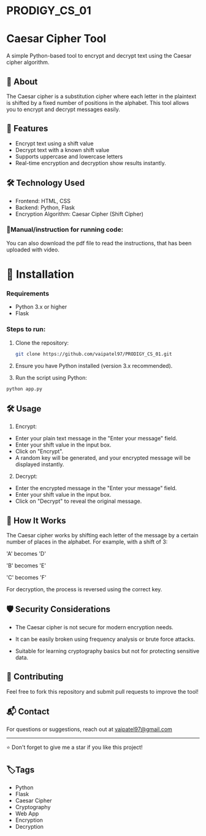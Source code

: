 # PRODIGY_CS_01

# Caesar Cipher Tool

A simple Python-based tool to encrypt and decrypt text using the Caesar cipher algorithm.

## 📜 About
The Caesar cipher is a substitution cipher where each letter in the plaintext is shifted by a fixed number of positions in the alphabet. This tool allows you to encrypt and decrypt messages easily.

## 🚀 Features
- Encrypt text using a shift value
- Decrypt text with a known shift value
- Supports uppercase and lowercase letters
- Real-time encryption and decryption show results instantly.

## 🛠️ Technology Used
- Frontend: HTML, CSS 
- Backend: Python, Flask
- Encryption Algorithm: Caesar Cipher (Shift Cipher)

### 📖Manual/instruction for running code:

You can also download the pdf file to read the instructions, that has been uploaded with video.

# 🔧 Installation
### Requirements
- Python 3.x or higher
- Flask

### Steps to run: 
1. Clone the repository:
   ```sh
   git clone https://github.com/vaipatel97/PRODIGY_CS_01.git
   ```
2. Ensure you have Python installed (version 3.x recommended).

3. Run the script using Python:
```python     
python app.py
``` 

##  🛠 Usage
1. Encrypt:
- Enter your plain text message in the "Enter your message" field.
- Enter your shift value in the input box.
- Click on "Encrypt". 
- A random key will be generated, and your encrypted message will be displayed instantly.

2. Decrypt:
- Enter the encrypted message in the "Enter your message" field.
- Enter your shift value in the input box.
- Click on "Decrypt" to reveal the original message.

## 📌 How It Works

The Caesar cipher works by shifting each letter of the message by a certain number of places in the alphabet. For example, with a shift of 3:

'A' becomes 'D'

'B' becomes 'E'

'C' becomes 'F'

For decryption, the process is reversed using the correct key.

## 🛡 Security Considerations

- The Caesar cipher is not secure for modern encryption needs.

- It can be easily broken using frequency analysis or brute force attacks.

- Suitable for learning cryptography basics but not for protecting sensitive data.

## 🤝 Contributing
Feel free to fork this repository and submit pull requests to improve the tool!


## 📬 Contact
For questions or suggestions, reach out at vaipatel97@gmail.com

---
⭐ Don't forget to give me a star if you like this project!

## 🏷️Tags
- Python
- Flask
- Caesar Cipher
- Cryptography
- Web App
- Encryption
- Decryption




